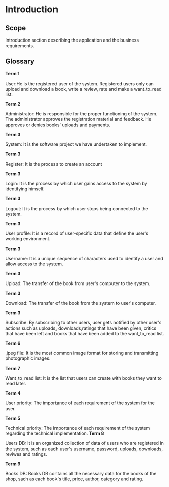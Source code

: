 # Introduction

## Scope

Introduction section describing the application and the business requirements.

## Glossary

**Term 1**

User:He is the registered user of the system. Registered users only can upload and download a book, write a review, rate and make a want_to_read list. 

**Term 2** 

Administrator: He is responsible for the proper functioning of the system. The administrator approves the registration material and feedback. He approves or denies books' uploads and payments.

**Term 3**

System: It is the software project we have undertaken to implement.

**Term 3**

Register: It is the process to create an account

**Term 3**

Login: It is the process by which user gains access to the system by identifying himself.

**Term 3**

Logout: It is the process by which user stops  being connected to the system.

**Term 3**

User profile: It is a record of user-specific data that define the user's working environment.

**Term 3**

Username: It is a unique sequence of characters used to identify a user and allow access to the system.

**Term 3**

Upload: The transfer of the book from user's computer to the system.

**Term 3**

Download: The transfer of the book from the system to user's computer.

**Term 3**

Subscribe: By subscribing to other users, user gets notified by other user's actions such as uploads, downloads,ratings that have been given, critics that have been left and books that have been added to the want_to_read list.

**Term 6**

.jpeg file: It is the most common image format for storing and transmitting photographic images.

**Term 7**

Want_to_read list: It is the list that users can create with books they want to read later.

**Term 4**

User priority: The importance of each requirement of the system for the user.

**Term 5**

Technical priority: The importance of each requirement of the system regarding the technical implementation. 
**Term 8**

Users DB: It is an organized collection of data of users who are registered in the system, such as each user's username, password, uploads, downloads, reviwes and ratings.

**Term 9**

Books DB: Books DB contains all the necessary data for the books of the shop, sach as each book's title, price, author, category and rating.

